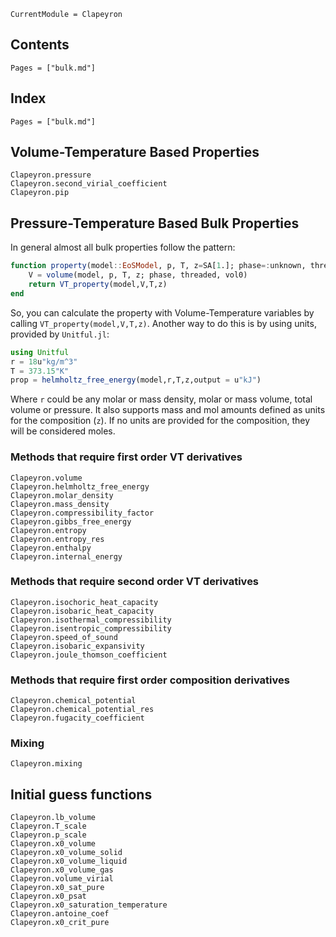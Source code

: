 ```@meta
CurrentModule = Clapeyron
```

## Contents

```@contents
Pages = ["bulk.md"]
```

## Index

```@index
Pages = ["bulk.md"]
```

## Volume-Temperature Based Properties

```@docs
Clapeyron.pressure
Clapeyron.second_virial_coefficient
Clapeyron.pip
```

## Pressure-Temperature Based Bulk Properties

In general almost all bulk properties follow the pattern:

```julia
function property(model::EoSModel, p, T, z=SA[1.]; phase=:unknown, threaded=true, vol0=nothing)
    V = volume(model, p, T, z; phase, threaded, vol0)
    return VT_property(model,V,T,z)
end
```

So, you can calculate the property with Volume-Temperature variables by calling `VT_property(model,V,T,z)`.
Another way to do this is by using units, provided by `Unitful.jl`:

```julia
using Unitful
r = 18u"kg/m^3"
T = 373.15"K"
prop = helmholtz_free_energy(model,r,T,z,output = u"kJ")
```

Where `r` could be any molar or mass density, molar or mass volume, total volume or pressure.
It also supports mass and mol amounts defined as units for the composition (`z`).
If no units are provided for the composition, they will be considered moles.

### Methods that require first order VT derivatives

```@docs
Clapeyron.volume
Clapeyron.helmholtz_free_energy
Clapeyron.molar_density
Clapeyron.mass_density
Clapeyron.compressibility_factor
Clapeyron.gibbs_free_energy
Clapeyron.entropy
Clapeyron.entropy_res
Clapeyron.enthalpy
Clapeyron.internal_energy
```

### Methods that require second order VT derivatives

```@docs
Clapeyron.isochoric_heat_capacity
Clapeyron.isobaric_heat_capacity
Clapeyron.isothermal_compressibility
Clapeyron.isentropic_compressibility
Clapeyron.speed_of_sound
Clapeyron.isobaric_expansivity
Clapeyron.joule_thomson_coefficient
```

### Methods that require first order composition derivatives

```@docs
Clapeyron.chemical_potential
Clapeyron.chemical_potential_res
Clapeyron.fugacity_coefficient
```

### Mixing

```@docs
Clapeyron.mixing
```

## Initial guess functions

```@docs
Clapeyron.lb_volume
Clapeyron.T_scale
Clapeyron.p_scale
Clapeyron.x0_volume
Clapeyron.x0_volume_solid
Clapeyron.x0_volume_liquid
Clapeyron.x0_volume_gas
Clapeyron.volume_virial
Clapeyron.x0_sat_pure
Clapeyron.x0_psat
Clapeyron.x0_saturation_temperature
Clapeyron.antoine_coef
Clapeyron.x0_crit_pure
```
